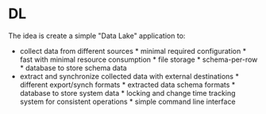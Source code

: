 # DL

The idea is create a simple "Data Lake" application to:
 * collect data from different sources
          * minimal required configuration
          * fast with minimal resource consumption
          * file storage
          * schema-per-row
          * database to store schema data
 * extract and synchronize collected data with external destinations
          * different export/synch formats
          * extracted data schema formats
          * database to store system data
          * locking and change time tracking system for consistent operations
          * simple command line interface
